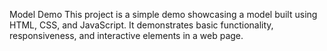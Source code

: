 
Model Demo
This project is a simple demo showcasing a model built using HTML, CSS, and JavaScript. It demonstrates basic functionality, responsiveness, and interactive elements in a web page.
